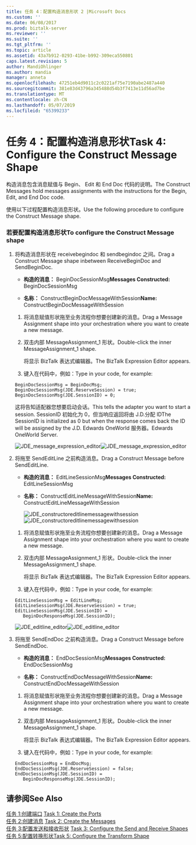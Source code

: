 ```yaml
---
title: 任务 4：配置构造消息形状 2 |Microsoft Docs
ms.custom: ''
ms.date: 06/08/2017
ms.prod: biztalk-server
ms.reviewer: ''
ms.suite: ''
ms.tgt_pltfrm: ''
ms.topic: article
ms.assetid: 43a7b912-0293-41be-b992-309eca550801
caps.latest.revision: 5
author: MandiOhlinger
ms.author: mandia
manager: anneta
ms.openlocfilehash: 47251eb4d9011c2c0221af75e7190abe2487a440
ms.sourcegitcommit: 381e83d43796a345488d54b3f7413e11d56ad7be
ms.translationtype: MT
ms.contentlocale: zh-CN
ms.lasthandoff: 05/07/2019
ms.locfileid: "65399233"
---
```

# <a name="task-4-configure-the-construct-message-shape"></a><span data-ttu-id="7374b-102">任务 4：配置构造消息形状</span><span class="sxs-lookup"><span data-stu-id="7374b-102">Task 4: Configure the Construct Message Shape</span></span>
<span data-ttu-id="7374b-103">构造消息包含消息赋值与 Begin、 Edit 和 End Doc 代码的说明。</span><span class="sxs-lookup"><span data-stu-id="7374b-103">The Construct Messages hold messages assignments with the instructions for the Begin, Edit, and End Doc code.</span></span>  
  
 <span data-ttu-id="7374b-104">使用以下过程配置构造消息形状。</span><span class="sxs-lookup"><span data-stu-id="7374b-104">Use the following procedure to configure the Construct Message shape.</span></span>  
  
### <a name="to-configure-the-construct-message-shape"></a><span data-ttu-id="7374b-105">若要配置构造消息形状</span><span class="sxs-lookup"><span data-stu-id="7374b-105">To configure the Construct Message shape</span></span>  
  
1. <span data-ttu-id="7374b-106">将构造消息形状在 receivebegindoc 和 sendbegindoc 之间。</span><span class="sxs-lookup"><span data-stu-id="7374b-106">Drag a Construct Message shape inbetween ReceiveBeginDoc and SendBeginDoc.</span></span>  
  
   -   <span data-ttu-id="7374b-107">**构造的消息：** BeginDocSessionMsg</span><span class="sxs-lookup"><span data-stu-id="7374b-107">**Messages Constructed:** BeginDocSessionMsg</span></span>  
  
   -   <span data-ttu-id="7374b-108">**名称：** ConstructBeginDocMessageWithSession</span><span class="sxs-lookup"><span data-stu-id="7374b-108">**Name:** ConstructBeginDocMessageWithSession</span></span>  
  
   1.  <span data-ttu-id="7374b-109">将消息赋值形状拖至业务流程你想要创建新的消息。</span><span class="sxs-lookup"><span data-stu-id="7374b-109">Drag a Message Assignment shape into your orchestration where you want to create a new message.</span></span>  
  
   2.  <span data-ttu-id="7374b-110">双击内部 MessageAssignment_1 形状。</span><span class="sxs-lookup"><span data-stu-id="7374b-110">Double-click the inner MessageAssignment_1 shape.</span></span>  
  
        <span data-ttu-id="7374b-111">将显示 BizTalk 表达式编辑器。</span><span class="sxs-lookup"><span data-stu-id="7374b-111">The BizTalk Expression Editor appears.</span></span>  
  
   3.  <span data-ttu-id="7374b-112">键入在代码中，例如：</span><span class="sxs-lookup"><span data-stu-id="7374b-112">Type in your code, for example:</span></span>  
  
   ```  
   BeginDocSessionMsg = BeginDocMsg;  
   BeginDocSessionMsg(JDE.ReserveSession) = true;  
   BeginDocSessionMsg(JDE.SessionID) = 0;  
   ```  
  
    <span data-ttu-id="7374b-113">这将告知适配器您想要启动会话。</span><span class="sxs-lookup"><span data-stu-id="7374b-113">This tells the adapter you want to start a session.</span></span> <span data-ttu-id="7374b-114">SessionID 初始化为 0，但当响应返回将由 J.D.分配 ID</span><span class="sxs-lookup"><span data-stu-id="7374b-114">The SessionID is initialized as 0 but when the response comes back the ID will be assigned by the J.D.</span></span> <span data-ttu-id="7374b-115">Edwards OneWorld 服务器。</span><span class="sxs-lookup"><span data-stu-id="7374b-115">Edwards OneWorld Server.</span></span>  
  
    <span data-ttu-id="7374b-116">![](../core/media/jde-message-expression-editor.gif "JDE_message_expression_editor")</span><span class="sxs-lookup"><span data-stu-id="7374b-116">![](../core/media/jde-message-expression-editor.gif "JDE_message_expression_editor")</span></span>  
  
2. <span data-ttu-id="7374b-117">将拖至 SendEditLine 之前构造消息。</span><span class="sxs-lookup"><span data-stu-id="7374b-117">Drag a Construct Message before SendEditLine.</span></span>  
  
   - <span data-ttu-id="7374b-118">**构造的消息：** EditLineSessionMsg</span><span class="sxs-lookup"><span data-stu-id="7374b-118">**Messages Constructed:** EditLineSessionMsg</span></span>  
  
   - <span data-ttu-id="7374b-119">**名称：** ConstructEditLineMessageWithSession</span><span class="sxs-lookup"><span data-stu-id="7374b-119">**Name:** ConstructEditLineMessageWithSession</span></span>  
  
     <span data-ttu-id="7374b-120">![](../core/media/jde-constructoreditlinemessagewithsession.gif "JDE_constructoreditlinemessagewithsession")</span><span class="sxs-lookup"><span data-stu-id="7374b-120">![](../core/media/jde-constructoreditlinemessagewithsession.gif "JDE_constructoreditlinemessagewithsession")</span></span>  
  
   1.  <span data-ttu-id="7374b-121">将消息赋值形状拖至业务流程你想要创建新的消息。</span><span class="sxs-lookup"><span data-stu-id="7374b-121">Drag a Message Assignment shape into your orchestration where you want to create a new message.</span></span>  
  
   2.  <span data-ttu-id="7374b-122">双击内部 MessageAssignment_1 形状。</span><span class="sxs-lookup"><span data-stu-id="7374b-122">Double-click the inner MessageAssignment_1 shape.</span></span>  
  
        <span data-ttu-id="7374b-123">将显示 BizTalk 表达式编辑器。</span><span class="sxs-lookup"><span data-stu-id="7374b-123">The BizTalk Expression Editor appears.</span></span>  
  
   3.  <span data-ttu-id="7374b-124">键入在代码中，例如：</span><span class="sxs-lookup"><span data-stu-id="7374b-124">Type in your code, for example:</span></span>  
  
   ```  
   EditLineSessionMsg = EditLineMsg;  
   EditLineSessionMsg(JDE.ReserveSession) = true;  
   EditLineSessionMsg(JDE.SessionID) =  
      BeginDocResponseMsg(JDE.SessionID);  
   ```  
  
    <span data-ttu-id="7374b-125">![](../core/media/jde-editline-editor.gif "JDE_editline_editor")</span><span class="sxs-lookup"><span data-stu-id="7374b-125">![](../core/media/jde-editline-editor.gif "JDE_editline_editor")</span></span>  
  
3. <span data-ttu-id="7374b-126">将拖至 SendEndDoc 之前构造消息。</span><span class="sxs-lookup"><span data-stu-id="7374b-126">Drag a Construct Message before SendEndDoc.</span></span>  
  
   -   <span data-ttu-id="7374b-127">**构造的消息：** EndDocSessionMsg</span><span class="sxs-lookup"><span data-stu-id="7374b-127">**Messages Constructed:** EndDocSessionMsg</span></span>  
  
   -   <span data-ttu-id="7374b-128">**名称：** ConstructEndDocMessageWithSession</span><span class="sxs-lookup"><span data-stu-id="7374b-128">**Name:** ConstructEndDocMessageWithSession</span></span>  
  
   1.  <span data-ttu-id="7374b-129">将消息赋值形状拖至业务流程你想要创建新的消息。</span><span class="sxs-lookup"><span data-stu-id="7374b-129">Drag a Message Assignment shape into your orchestration where you want to create a new message.</span></span>  
  
   2.  <span data-ttu-id="7374b-130">双击内部 MessageAssignment_1 形状。</span><span class="sxs-lookup"><span data-stu-id="7374b-130">Double-click the inner MessageAssignment_1 shape.</span></span>  
  
        <span data-ttu-id="7374b-131">将显示 BizTalk 表达式编辑器。</span><span class="sxs-lookup"><span data-stu-id="7374b-131">The BizTalk Expression Editor appears.</span></span>  
  
   3.  <span data-ttu-id="7374b-132">键入在代码中，例如：</span><span class="sxs-lookup"><span data-stu-id="7374b-132">Type in your code, for example:</span></span>  
  
   ```  
   EndDocSessionMsg = EndDocMsg;  
   EndDocSessionMsg(JDE.ReserveSession) = false;  
   EndDocSessionMsg(JDE.SessionID) =  
      BeginDocResponseMsg(JDE.SessionID);  
   ```  
  
## <a name="see-also"></a><span data-ttu-id="7374b-133">请参阅</span><span class="sxs-lookup"><span data-stu-id="7374b-133">See Also</span></span>  
 <span data-ttu-id="7374b-134">[任务 1:创建端口](../core/task-1-create-the-ports2.md) </span><span class="sxs-lookup"><span data-stu-id="7374b-134">[Task 1: Create the Ports](../core/task-1-create-the-ports2.md) </span></span>  
 <span data-ttu-id="7374b-135">[任务 2:创建消息](../core/task-2-create-the-messages1.md) </span><span class="sxs-lookup"><span data-stu-id="7374b-135">[Task 2: Create the Messages](../core/task-2-create-the-messages1.md) </span></span>  
 <span data-ttu-id="7374b-136">[任务 3:配置发送和接收形状](../core/task-3-configure-the-send-and-receive-shapes1.md) </span><span class="sxs-lookup"><span data-stu-id="7374b-136">[Task 3: Configure the Send and Receive Shapes](../core/task-3-configure-the-send-and-receive-shapes1.md) </span></span>  
 [<span data-ttu-id="7374b-137">任务 5:配置转换形状</span><span class="sxs-lookup"><span data-stu-id="7374b-137">Task 5: Configure the Transform Shape</span></span>](../core/task-5-configure-the-transform-shape1.md)